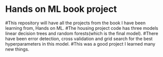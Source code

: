 # Hands on ML book project
#This repository will have all the projects from the book I have been learning from, Hands on ML.
#The housing project code has three models linear decision trees and random forests(which is the final model).
#There have been error detection, cross validation and grid search for the best hyperparameters in this model.
#This was a good project I learned many new things.
